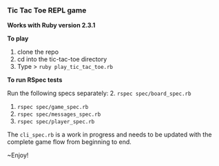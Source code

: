 ### Tic Tac Toe REPL game

**Works with Ruby version 2.3.1**

**To play**
1. clone the repo
2. cd into the tic-tac-toe directory
3. Type > `ruby play_tic_tac_toe.rb` 

**To run RSpec tests**

Run the following specs separately:
2. `rspec spec/board_spec.rb`
1. `rspec spec/game_spec.rb`
3. `rspec spec/messages_spec.rb`
4. `rspec spec/player_spec.rb`

The `cli_spec.rb` is a work in progress and needs to be updated with the complete game flow from beginning to end. 

~Enjoy!


